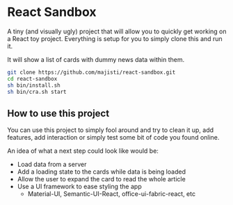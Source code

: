 React Sandbox
=============

A tiny (and visually ugly) project that will allow you
to quickly get working on a React toy project. Everything
is setup for you to simply clone this and run it.

It will show a list of cards with dummy news data within them.

```bash
git clone https://github.com/majisti/react-sandbox.git
cd react-sandbox
sh bin/install.sh
sh bin/cra.sh start
```

## How to use this project
You can use this project to simply fool around and try to
clean it up, add features, add interaction or simply test
some bit of code you found online.

An idea of what a next step could look like would be:
- Load data from a server
- Add a loading state to the cards while data is being loaded
- Allow the user to expand the card to read the whole article
- Use a UI framework to ease styling the app
  - Material-UI, Semantic-UI-React, office-ui-fabric-react, etc